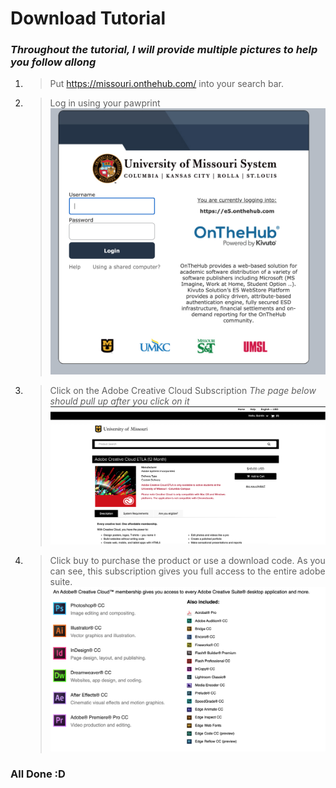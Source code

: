 # Download Tutorial
### _Throughout the tutorial, I will provide multiple pictures to help you follow allong_

1. > Put https://missouri.onthehub.com/ into your search bar.
2. > Log in using your pawprint
![Shibboleth](LogIn.png)
3. > Click on the Adobe Creative Cloud Subscription _The page below should pull up after you click on it_
![Adobe](Adobe.png)
4. > Click buy to purchase the product or use a download code. 
As you can see, this subscription gives you full access to the entire adobe suite. ![Available](Available.png)

### All Done :D
